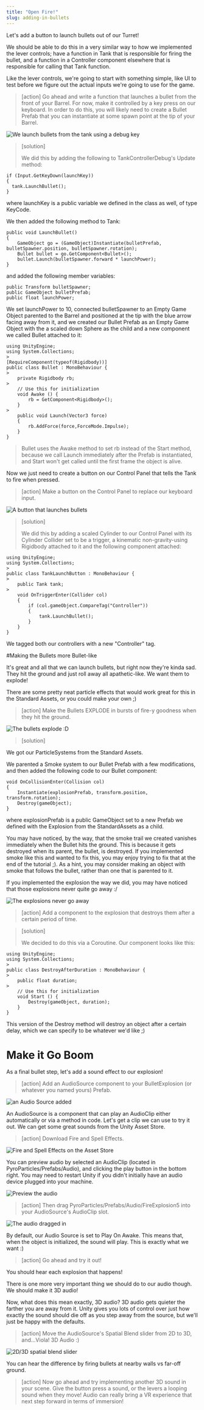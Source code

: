 ```yaml
---
title: "Open Fire!"
slug: adding-in-bullets
---
```


Let's add a button to launch bullets out of our Turret!

We should be able to do this in a very similar way to how we implemented the lever controls; have a function in Tank that is responsible for firing the bullet, and a function in a Controller component elsewhere that is responsible for calling that Tank function.

Like the lever controls, we're going to start with something simple, like UI to test before we figure out the actual inputs we're going to use for the game.

>[action]
>Go ahead and write a function that launches a bullet from the front of your Barrel. For now, make it controlled by a key press on our keyboard. In order to do this, you will likely need to create a Bullet Prefab that you can instantiate at some spawn point at the tip of your Barrel.

![We launch bullets from the tank using a debug key](../media/Animation12.gif)

>[solution]
>
>We did this by adding the following to TankControllerDebug's Update method:
>
```
if (Input.GetKeyDown(launchKey))
{
  tank.LaunchBullet();
}
```
>
where launchKey is a public variable we defined in the class as well, of type KeyCode.
>
We then added the following method to Tank:
>
```
public void LaunchBullet()
{
    GameObject go = (GameObject)Instantiate(bulletPrefab, bulletSpawner.position, bulletSpawner.rotation);
    Bullet bullet = go.GetComponent<Bullet>();
    bullet.Launch(bulletSpawner.forward * launchPower);
}
```
and added the following member variables:
>
```
public Transform bulletSpawner;
public GameObject bulletPrefab;
public float launchPower;
```
>
We set launchPower to 10, connected bulletSpawner to an Empty Game Object parented to the Barrel and positioned at the tip with the blue arrow facing away from it, and we created our Bullet Prefab as an Empty Game Object with the a scaled down Sphere as the child and a new component we called Bullet attached to it:
>
```
using UnityEngine;
using System.Collections;
>
[RequireComponent(typeof(Rigidbody))]
public class Bullet : MonoBehaviour {
>
    private Rigidbody rb;
>
	// Use this for initialization
	void Awake () {
        rb = GetComponent<Rigidbody>();
	}
>
    public void Launch(Vector3 force)
    {
        rb.AddForce(force,ForceMode.Impulse);
    }
}
```
>
>Bullet uses the Awake method to set rb instead of the Start method, because we call Launch immediately after the Prefab is instantiated, and Start won't get called until the first frame the object is alive.

Now we just need to create a button on our Control Panel that tells the Tank to fire when pressed.

>[action]
>Make a button on the Control Panel to replace our keyboard input.

![A button that launches bullets](../media/Animation14.gif)

>[solution]
>
>We did this by adding a scaled Cylinder to our Control Panel with its Cylinder Collider set to be a trigger, a kinematic non-gravity-using Rigidbody attached to it and the following component attached:
>
```
using UnityEngine;
using System.Collections;
>
public class TankLaunchButton : MonoBehaviour {
>
    public Tank tank;
>
    void OnTriggerEnter(Collider col)
    {
        if (col.gameObject.CompareTag("Controller"))
        {
            tank.LaunchBullet();
        }
    }
}
```
>
We tagged both our controllers with a new "Controller" tag.

#Making the Bullets more Bullet-like

It's great and all that we can launch bullets, but right now they're kinda sad. They hit the ground and just roll away all apathetic-like. We want them to explode!

There are some pretty neat particle effects that would work great for this in the Standard Assets, or you could make your own ;)

>[action]
>Make the Bullets EXPLODE in bursts of fire-y goodness when they hit the ground.

![The bullets explode :D](../media/Animation15.gif)

>[solution]
>
We got our ParticleSystems from the Standard Assets.
>
We parented a Smoke system to our Bullet Prefab with a few modifications, and then added the following code to our Bullet component:
>
```
void OnCollisionEnter(Collision col)
{
    Instantiate(explosionPrefab, transform.position, transform.rotation);
    Destroy(gameObject);
}
```
>
where explosionPrefab is a public GameObject set to a new Prefab we defined with the Explosion from the StandardAssets as a child.
>
You may have noticed, by the way, that the smoke trail we created vanishes immediately when the Bullet hits the ground. This is because it gets destroyed when its parent, the bullet, is destroyed. If you implemented smoke like this and wanted to fix this, you may enjoy trying to fix that at the end of the tutorial ;). As a hint, you may consider making an object with smoke that follows the bullet, rather than one that is parented to it.

If you implemented the explosion the way we did, you may have noticed that those explosions never quite go away :/

![The explosions never go away](../media/Capture27.png)

>[action]
>Add a component to the explosion that destroys them after a certain period of time.

<!-- -->

>[solution]
>
>We decided to do this via a Coroutine. Our component looks like this:
>
```
using UnityEngine;
using System.Collections;
>
public class DestroyAfterDuration : MonoBehaviour {
>
    public float duration;
>
	// Use this for initialization
	void Start () {
        Destroy(gameObject, duration);
	}
}
```
>
This version of the Destroy method will destroy an object after a certain delay, which we can specify to be whatever we'd like ;)

# Make it Go Boom

As a final bullet step, let's add a sound effect to our explosion!

>[action]
>Add an AudioSource component to your BulletExplosion (or whatever you named yours) Prefab.

![an Audio Source added](../media/Capture28.png)

An AudioSource is a component that can play an AudioClip either automatically or via a method in code. Let's get a clip we can use to try it out. We can get some great sounds from the Unity Asset Store.

>[action]
>Download Fire and Spell Effects.

![Fire and Spell Effects on the Asset Store](../media/Capture29.png)

You can preview audio by selected an AudioClip (located in PyroParticles/Prefabs/Audio), and clicking the play button in the bottom right. You may need to restart Unity if you didn't initially have an audio device plugged into your machine.

![Preview the audio](../media/Capture31.png)

>[action]
>Then drag PyroParticles/Prefabs/Audio/FireExplosion5 into your AudioSource's AudioClip slot.

![The audio dragged in](../media/Capture30.png)

By default, our Audio Source is set to Play On Awake. This means that, when the object is initialized, the sound will play. This is exactly what we want :)

>[action]
Go ahead and try it out!

You should hear each explosion that happens!

There is one more very important thing we should do to our audio though. We should make it 3D audio!

Now, what does this mean exactly, 3D audio? 3D audio gets quieter the farther you are away from it. Unity gives you lots of control over just how exactly the sound should die off as you step away from the source, but we'll just be happy with the defaults.

>[action]
>Move the AudioSource's Spatial Blend slider from 2D to 3D, and...Viola! 3D Audio :)

![2D/3D spatial blend slider](../media/Capture32.png)

You can hear the difference by firing bullets at nearby walls vs far-off ground.

>[action]
>Now go ahead and try implementing another 3D sound in your scene. Give the button press a sound, or the levers a looping sound when they move! Audio can really bring a VR experience that next step forward in terms of immersion!
